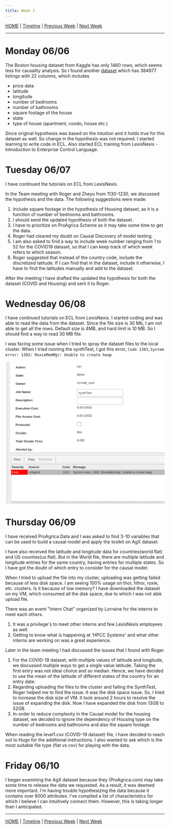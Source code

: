 ```yaml
---
title: Week 3
---
```


[HOME](https://arungaonkar.github.io/HPCC-Causality/) |
[Timeline](https://arungaonkar.github.io/HPCC-Causality/index.html#timeline) |
[Previous Week](https://arungaonkar.github.io/HPCC-Causality/week2.html) |
[Next Week](https://arungaonkar.github.io/HPCC-Causality/week4.html)

---

# Monday 06/06

The Boston housing dataset from Kaggle has only 1460 rows, which seems less for causality analysis. So I found another [dataset](https://www.kaggle.com/datasets/austinreese/usa-housing-listings) which has 384977 listings with 22 columns, which includes

* price data
* latitude
* longitude
* number of bedrooms
* number of bathrooms
* square footage of the house
* state
* type of house (apartment, condo, house etc.)

Since original hypothesis was based on the intuition and it holds true for this dataset as well.
So change in the hypothesis was not required. I started learning to write code in ECL. Also started ECL training from LexisNexis - Introduction to Enterprise Control Language.

# Tuesday 06/07 

I have continued the tutorials on ECL from LexisNexis.

In the Team meeting with Roger and Zheyu from 1130-1230, we discussed the hypothesis and the data. The following suggestions were made:

1. Include square footage in the hypothesis of Housing dataset, as it is a function of number of bedrooms and bathrooms.
2. I should send the updated hypothesis of both the dataset.
3. I have to prioritize on ProAgrica Scheme as it may take some time to get the data.
4. Roger had cleared my doubt on Causal Discovery of model testing.
5. I am also asked to find a way to include week number ranging from 1 to 52 for the COVID19 dataset, so that I can keep track of which week refers to which season.
6. Roger suggested that instead of the country code, include the discretized latitude. If I can find that in the dataset, include it otherwise, I have to find the latitudes manually and add to the dataset.

After the meeting I have drafted the updated the hypothesis for both the dataset (COVID and Housing) and sent it to Roger.

# Wednesday 06/08 

I have continued tutorials on ECL from LexisNexis. I started coding and was able to read the data from the dataset. Since the file size is 30 Mb, I am not able to get all the rows. Default size is 4MB, and hard limit is 10 MB. So I should find a way to read 30 MB file.

I was facing some issue when I tried to spray the dataset files to the local cluster. When I tried running the synthTest, I got this error,
`Code 1303,System error: 1303: RoxieMemMgr: Unable to create heap`

![error-Synth](imgs/errorSynthTest.png)

# Thursday 06/09

I have received ProAgrica Data and I was asked to find 3-10 variables that can be used to build a causal model and apply the toolkit on AgX dataset.

I have also received the latitude and longitude data for countries(world.flat) and US counties(us.flat). But in the World file, there are multiple latitude and longitude entries for the same country, having entries for multiple states. So I have got the doubt of which entry to consider for the causal model.

When I tried to upload the file into my cluster, uploading was getting failed because of less disk space. I am seeing 100% usage on thor, hthor, roxie, etc. clusters. Is it because of low memory? I have downloaded the dataset on my VM, which consumed all the disk space, due to which I was not able upload file.

There was an event "Intern Chat" organized by Lorraine for the interns to meet each others.

1. It was a privilege's to meet other interns and few LexisNexis employees as well.
2. Getting to know what is happening at 'HPCC Systems' and what other interns are working on was a great experience.

Later in the team meeting I had discussed the issues that I found with Roger.

1. For the COVID-19 dataset, with multiple values of latitude and longitude, we discussed multiple ways to get a single value latitude. Taking the first entry was not ideal choice and so median. Hence, we have decided to use the mean of the latitude of different states of the country for an entry date.
2. Regarding uploading the files to the cluster and failing the SynthTest, Roger helped me to find the issue. It was the disk space issue. So, I tried to increase the disk size of VM. It took around 2 hours to resolve the issue of expanding the disk. Now I have expanded the disk from 13GB to 52GB.
3. In-order to reduce complexity in the Causal model for the housing dataset, we decided to ignore the dependency of Housing type on the number of bedrooms and bathrooms and also the square footage.

When reading the level1.csv (COVID-19 dataset) file, I have decided to reach out to Hugo for the additional instructions. I also wanted to ask which is the most suitable file type (flat vs csv) for playing with the data.

# Friday 06/10 

I began examining the AgX dataset because they (ProAgrica.com) may take some time to release the data we requested. As a result, it was deemed more important. I'm having trouble hypothesizing the data because it contains over 8000 attributes. I've compiled a list of characteristics for which I believe I can intuitively connect them. However, this is taking longer than I anticipated.

---

[HOME](https://arungaonkar.github.io/HPCC-Causality/) |
[Timeline](https://arungaonkar.github.io/HPCC-Causality/index.html#timeline) |
[Previous Week](https://arungaonkar.github.io/HPCC-Causality/week2.html) |
[Next Week](https://arungaonkar.github.io/HPCC-Causality/week4.html)
